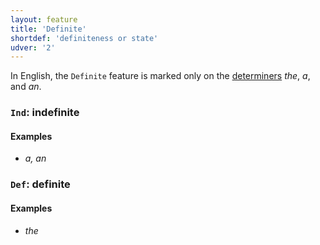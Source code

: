 ```yaml
---
layout: feature
title: 'Definite'
shortdef: 'definiteness or state'
udver: '2'
---
```


In English, the `Definite` feature is marked only on the [determiners](en-pos/DET) _the_, _a_, and _an_.

### <a name="Ind">`Ind`</a>: indefinite

#### Examples

* _a, an_

### <a name="Def">`Def`</a>: definite

#### Examples

* _the_


<!-- Interlanguage links updated Pá kvě 14 11:08:30 CEST 2021 -->
